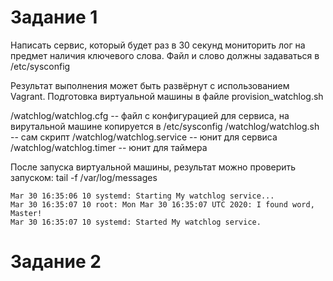 # Задание 1

Написать сервис, который будет раз в 30 секунд мониторить лог на предмет наличия ключевого слова. Файл и слово должны задаваться в /etc/sysconfig

Результат выполнения может быть развёрнут с использованием Vagrant. Подготовка виртуальной машины в файле provision_watchlog.sh

/watchlog/watchlog.cfg -- файл с конфигурацией для сервиса, на вирутальной машине копируется в /etc/sysconfig
/watchlog/watchlog.sh -- сам скрипт
/watchlog/watchlog.service -- юнит для сервиса
/watchlog/watchlog.timer -- юнит для таймера

После запуска виртуальной машины, результат можно проверить запуском: tail -f /var/log/messages

```
Mar 30 16:35:06 10 systemd: Starting My watchlog service...
Mar 30 16:35:07 10 root: Mon Mar 30 16:35:07 UTC 2020: I found word, Master!
Mar 30 16:35:07 10 systemd: Started My watchlog service.
```

# Задание 2
